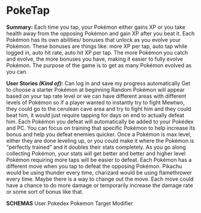 # **PokeTap**

**Summary:** Each time you tap, your Pokémon either gains XP or you take health away from the opposing Pokémon and gain XP after you beat it. Each Pokémon has its own abilities/ bonuses that unlock as you evolve your Pokémon. These bonuses are things like: more XP per tap, auto tap while logged in, auto hit rate, auto hit XP per tap. The more Pokémon you catch and evolve, the more bonuses you have, making it easier to fully evolve Pokémon. The purpose of the game is to get as many Pokémon evolved as you can. 

**User Stories _(Kind of)_:** 
Can log in and save my progress automatically
Get to choose a starter Pokémon at beginning 
Random Pokémon will appear based on your tap rate level or we can have different areas with different levels of Pokémon so if a player wanted to instantly try to fight Mewtwo, they could go to the cerulean cave area and try to fight him and they could beat him, it would just require tapping for days on end to actually defeat him. 
Each Pokémon you defeat will automatically be added to your Pokédex and PC. You can focus on training that specific Pokémon to help increase its bonus and help you defeat enemies quicker. 
Once a Pokémon is max level, either they are done leveling up, or you could make it where the Pokémon is “perfectly trained” and it doubles their stats completely. 
As you go along collecting Pokémon, your stats will get better and better and higher level Pokémon requiring more taps will be easier to defeat. 
Each Pokémon has a different move when you tap to defeat the opposing Pokémon. Pikachu would be using thunder every time, charizard would be using flamethrower every time. Maybe there is a way to change out the move. Each move could have a chance to do more damage or temporarily increase the damage rate or some sort of bonus like that. 

**SCHEMAS**
User
Pokedex
Pokemon
Target
Modifier